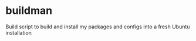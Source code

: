 # buildman
Build script to build and install my packages and configs into a fresh Ubuntu installation
